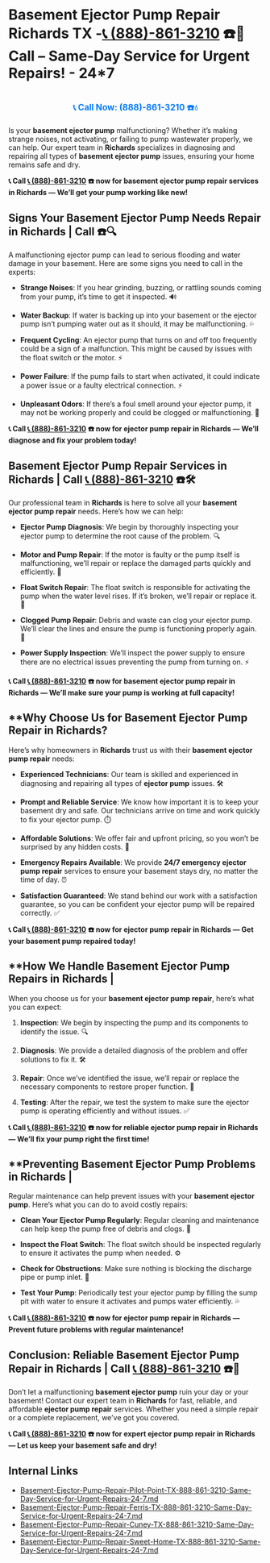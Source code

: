 # **Basement Ejector Pump Repair Richards TX -[📞 (888)-861-3210](https://plumbing-texas-3210.netlify.app) ☎️🔧** Call – Same-Day Service for Urgent Repairs! - 24*7 
# 

<p align="center" style="font-size: 1.2em; font-weight: bold; margin: 20px 0;">
  <a href="https://plumbing-texas-3210.netlify.app" target="_blank" style="color: #007BFF; text-decoration: none;">📞 Call Now: (888)-861-3210 ☎️💧</a>
</p>

Is your **basement ejector pump** malfunctioning? Whether it’s making strange noises, not activating, or failing to pump wastewater properly, we can help. Our expert team in **Richards** specializes in diagnosing and repairing all types of **basement ejector pump** issues, ensuring your home remains safe and dry.

**📞 Call [📞 (888)-861-3210](https://plumbing-texas-3210.netlify.app) ☎️ now for **basement ejector pump repair** services in Richards — We’ll get your pump working like new!**

## **Signs Your Basement Ejector Pump Needs Repair in Richards | Call  ☎️🔍**

A malfunctioning ejector pump can lead to serious flooding and water damage in your basement. Here are some signs you need to call in the experts:

- **Strange Noises**: If you hear grinding, buzzing, or rattling sounds coming from your pump, it’s time to get it inspected. 🔊

- **Water Backup**: If water is backing up into your basement or the ejector pump isn’t pumping water out as it should, it may be malfunctioning. 💦

- **Frequent Cycling**: An ejector pump that turns on and off too frequently could be a sign of a malfunction. This might be caused by issues with the float switch or the motor. ⚡

- **Power Failure**: If the pump fails to start when activated, it could indicate a power issue or a faulty electrical connection. ⚡

- **Unpleasant Odors**: If there’s a foul smell around your ejector pump, it may not be working properly and could be clogged or malfunctioning. 💩

**📞 Call [📞 (888)-861-3210](https://plumbing-texas-3210.netlify.app) ☎️ now for **ejector pump repair** in Richards — We’ll diagnose and fix your problem today!**

## **Basement Ejector Pump Repair Services in Richards | Call [📞 (888)-861-3210](https://plumbing-texas-3210.netlify.app) ☎️🛠️**

Our professional team in **Richards** is here to solve all your **basement ejector pump repair** needs. Here’s how we can help:

- **Ejector Pump Diagnosis**: We begin by thoroughly inspecting your ejector pump to determine the root cause of the problem. 🔍

- **Motor and Pump Repair**: If the motor is faulty or the pump itself is malfunctioning, we’ll repair or replace the damaged parts quickly and efficiently. 🔧

- **Float Switch Repair**: The float switch is responsible for activating the pump when the water level rises. If it’s broken, we’ll repair or replace it. 🌊

- **Clogged Pump Repair**: Debris and waste can clog your ejector pump. We’ll clear the lines and ensure the pump is functioning properly again. 🚰

- **Power Supply Inspection**: We’ll inspect the power supply to ensure there are no electrical issues preventing the pump from turning on. ⚡

**📞 Call [📞 (888)-861-3210](https://plumbing-texas-3210.netlify.app) ☎️ now for **basement ejector pump repair** in Richards — We’ll make sure your pump is working at full capacity!**

## **Why Choose Us for Basement Ejector Pump Repair in Richards? 

Here’s why homeowners in **Richards** trust us with their **basement ejector pump repair** needs:

- **Experienced Technicians**: Our team is skilled and experienced in diagnosing and repairing all types of **ejector pump** issues. 🛠️

- **Prompt and Reliable Service**: We know how important it is to keep your basement dry and safe. Our technicians arrive on time and work quickly to fix your ejector pump. ⏱️

- **Affordable Solutions**: We offer fair and upfront pricing, so you won’t be surprised by any hidden costs. 💸

- **Emergency Repairs Available**: We provide **24/7 emergency ejector pump repair** services to ensure your basement stays dry, no matter the time of day. ⏰

- **Satisfaction Guaranteed**: We stand behind our work with a satisfaction guarantee, so you can be confident your ejector pump will be repaired correctly. ✅

**📞 Call [📞 (888)-861-3210](https://plumbing-texas-3210.netlify.app) ☎️ now for **ejector pump repair** in Richards — Get your basement pump repaired today!**

## **How We Handle Basement Ejector Pump Repairs in Richards | 

When you choose us for your **basement ejector pump repair**, here’s what you can expect:

1. **Inspection**: We begin by inspecting the pump and its components to identify the issue. 🔍

2. **Diagnosis**: We provide a detailed diagnosis of the problem and offer solutions to fix it. 🛠️

3. **Repair**: Once we’ve identified the issue, we’ll repair or replace the necessary components to restore proper function. 🔧

4. **Testing**: After the repair, we test the system to make sure the ejector pump is operating efficiently and without issues. ✅

**📞 Call [📞 (888)-861-3210](https://plumbing-texas-3210.netlify.app) ☎️ now for reliable **ejector pump repair** in Richards — We’ll fix your pump right the first time!**

## **Preventing Basement Ejector Pump Problems in Richards | 

Regular maintenance can help prevent issues with your **basement ejector pump**. Here’s what you can do to avoid costly repairs:

- **Clean Your Ejector Pump Regularly**: Regular cleaning and maintenance can help keep the pump free of debris and clogs. 🧽

- **Inspect the Float Switch**: The float switch should be inspected regularly to ensure it activates the pump when needed. ⚙️

- **Check for Obstructions**: Make sure nothing is blocking the discharge pipe or pump inlet. 🚰

- **Test Your Pump**: Periodically test your ejector pump by filling the sump pit with water to ensure it activates and pumps water efficiently. 💦

**📞 Call [📞 (888)-861-3210](https://plumbing-texas-3210.netlify.app) ☎️ now for **ejector pump repair** in Richards — Prevent future problems with regular maintenance!**

## **Conclusion: Reliable Basement Ejector Pump Repair in Richards | Call [📞 (888)-861-3210](https://plumbing-texas-3210.netlify.app) ☎️🔧**

Don’t let a malfunctioning **basement ejector pump** ruin your day or your basement! Contact our expert team in **Richards** for fast, reliable, and affordable **ejector pump repair** services. Whether you need a simple repair or a complete replacement, we’ve got you covered.

**📞 Call [📞 (888)-861-3210](https://plumbing-texas-3210.netlify.app) ☎️ now for expert **ejector pump repair** in Richards — Let us keep your basement safe and dry!**


## Internal Links
- [Basement-Ejector-Pump-Repair-Pilot-Point-TX-888-861-3210-Same-Day-Service-for-Urgent-Repairs-24-7.md](https://github.com/allyoucaneatsushiin/plumbing-texas/blob/main/Basement-Ejector-Pump-Repair-Pilot-Point-TX-888-861-3210-Same-Day-Service-for-Urgent-Repairs-24-7.md)
- [Basement-Ejector-Pump-Repair-Ferris-TX-888-861-3210-Same-Day-Service-for-Urgent-Repairs-24-7.md](https://github.com/allyoucaneatsushiin/plumbing-texas/blob/main/Basement-Ejector-Pump-Repair-Ferris-TX-888-861-3210-Same-Day-Service-for-Urgent-Repairs-24-7.md)
- [Basement-Ejector-Pump-Repair-Cuney-TX-888-861-3210-Same-Day-Service-for-Urgent-Repairs-24-7.md](https://github.com/allyoucaneatsushiin/plumbing-texas/blob/main/Basement-Ejector-Pump-Repair-Cuney-TX-888-861-3210-Same-Day-Service-for-Urgent-Repairs-24-7.md)
- [Basement-Ejector-Pump-Repair-Sweet-Home-TX-888-861-3210-Same-Day-Service-for-Urgent-Repairs-24-7.md](https://github.com/allyoucaneatsushiin/plumbing-texas/blob/main/Basement-Ejector-Pump-Repair-Sweet-Home-TX-888-861-3210-Same-Day-Service-for-Urgent-Repairs-24-7.md)
